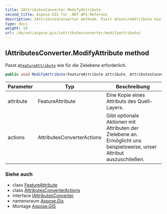 ```yaml
---
title: IAttributesConverter.ModifyAttribute
second_title: Aspose.GIS für .NET-API-Referenz
description: IAttributesConverter methode. Passt aFeatureAttribute wie für die Zielebene erforderlich.
type: docs
weight: 10
url: /de/net/aspose.gis/iattributesconverter/modifyattribute/
---
```

## IAttributesConverter.ModifyAttribute method

Passt a[`FeatureAttribute`](../../featureattribute/) wie für die Zielebene erforderlich.

```csharp
public void ModifyAttribute(FeatureAttribute attribute, AttributesConverterActions actions)
```

| Parameter | Typ | Beschreibung |
| --- | --- | --- |
| attribute | FeatureAttribute | Eine Kopie eines Attributs des Quell-Layers. |
| actions | AttributesConverterActions | Gibt optionale Aktionen mit Attributen der Zielebene an. Ermöglicht uns beispielsweise, unser Attribut auszuschließen. |

### Siehe auch

* class [FeatureAttribute](../../featureattribute/)
* class [AttributesConverterActions](../../attributesconverteractions/)
* interface [IAttributesConverter](../)
* namensraum [Aspose.Gis](../../iattributesconverter/)
* Montage [Aspose.GIS](../../../)


